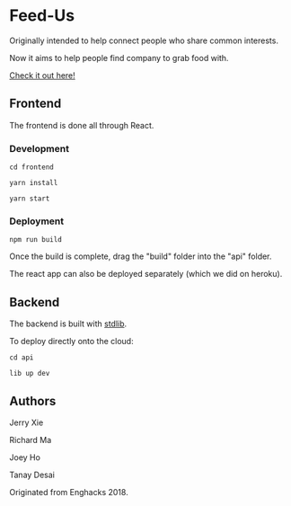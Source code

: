# Feed-Us
Originally intended to help connect people who share common interests.

Now it aims to help people find company to grab food with.

[Check it out here!](https://feed-us.herokuapp.com/)

## Frontend

The frontend is done all through React.

### Development
```
cd frontend

yarn install

yarn start
```

### Deployment
```
npm run build
```

Once the build is complete, drag the "build" folder into the "api" folder.

The react app can also be deployed separately (which we did on heroku).

## Backend
The backend is built with [stdlib](https://stdlib.com/).

To deploy directly onto the cloud:

```
cd api

lib up dev
```

## Authors
Jerry Xie

Richard Ma

Joey Ho

Tanay Desai


Originated from Enghacks 2018.